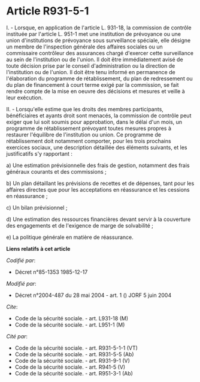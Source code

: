 # Article R931-5-1

I. - Lorsque, en application de l'article L. 931-18, la commission de contrôle instituée par l'article L. 951-1 met une
institution de prévoyance ou une union d'institutions de prévoyance sous surveillance spéciale, elle désigne un membre de
l'inspection générale des affaires sociales ou un commissaire contrôleur des assurances chargé d'exercer cette surveillance
au sein de l'institution ou de l'union. Il doit être immédiatement avisé de toute décision prise par le conseil
d'administration ou la direction de l'institution ou de l'union. Il doit être tenu informé en permanence de l'élaboration du
programme de rétablissement, du plan de redressement ou du plan de financement à court terme exigé par la commission, se fait
rendre compte de la mise en oeuvre des décisions et mesures et veille à leur exécution.

II. - Lorsqu'elle estime que les droits des membres participants, bénéficiaires et ayants droit sont menacés, la commission
de contrôle peut exiger que lui soit soumis pour approbation, dans le délai d'un mois, un programme de rétablissement
prévoyant toutes mesures propres à restaurer l'équilibre de l'institution ou union. Ce programme de rétablissement doit
notamment comporter, pour les trois prochains exercices sociaux, une description détaillée des éléments suivants, et les
justificatifs s'y rapportant :

a) Une estimation prévisionnelle des frais de gestion, notamment des frais généraux courants et des commissions ;

b) Un plan détaillant les prévisions de recettes et de dépenses, tant pour les affaires directes que pour les acceptations en
réassurance et les cessions en réassurance ;

c) Un bilan prévisionnel ;

d) Une estimation des ressources financières devant servir à la couverture des engagements et de l'exigence de marge de
solvabilité ;

e) La politique générale en matière de réassurance.

**Liens relatifs à cet article**

_Codifié par_:

  - Décret n°85-1353 1985-12-17

_Modifié par_:

  - Décret n°2004-487 du 28 mai 2004 - art. 1 () JORF 5 juin 2004

_Cite_:

  - Code de la sécurité sociale. - art. L931-18 (M)
  - Code de la sécurité sociale. - art. L951-1 (M)

_Cité par_:

  - Code de la sécurité sociale. - art. R931-5-1-1 (VT)
  - Code de la sécurité sociale. - art. R931-5-5 (Ab)
  - Code de la sécurité sociale. - art. R931-9-1 (V)
  - Code de la sécurité sociale. - art. R941-5 (V)
  - Code de la sécurité sociale. - art. R951-3-1 (Ab)

